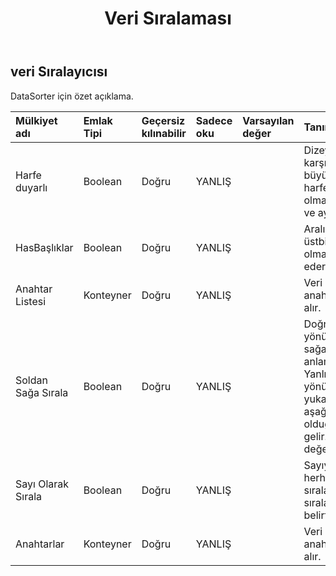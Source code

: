 ﻿---
title: Veri Sıralaması
second_title: Aspose.Cells Cloud Documen
type: docs
url: /tr/specification/model/datasorter/
description: "Aspose.Cells Bulut modeli spesifikasyonu: DataSorter. Açma, oluşturma, düzenleme, bölme, birleştirme, karşılaştırma ve dönüştürme gibi özelliklerle Excel ve diğer elektronik tablo belgelerini zahmetsizce yönetin"
weight: 50
---
## **veri Sıralayıcısı**

 DataSorter için özet açıklama.

| Mülkiyet adı| Emlak Tipi| Geçersiz kılınabilir| Sadece oku| Varsayılan değer| Tanım|
|:- |:- |:- |:- |:- |:- |
| Harfe duyarlı| Boolean| Doğru| YANLIŞ|| Dizeyi karşılaştırırken büyük/küçük harfe duyarlı olup olmayacağını alır ve ayarlar.|
| HasBaşlıklar| Boolean| Doğru| YANLIŞ|| Aralığın üstbilgileri olup olmadığını temsil eder.|
| Anahtar Listesi| Konteyner| Doğru| YANLIŞ|| Veri sıralayıcının anahtar listesini alır.|
| Soldan Sağa Sırala| Boolean| Doğru| YANLIŞ||Doğru, sıralama yönünün soldan sağa olduğu anlamına gelir. Yanlış, sıralama yönünün yukarıdan aşağıya doğru olduğu anlamına gelir. Varsayılan değer false'tur.|
| Sayı Olarak Sırala| Boolean| Doğru| YANLIŞ|| Sayıya benzeyen herhangi bir şeyin sıralanıp sıralanmayacağını belirtir.|
| Anahtarlar| Konteyner| Doğru| YANLIŞ|| Veri sıralayıcının anahtar listesini alır.|

